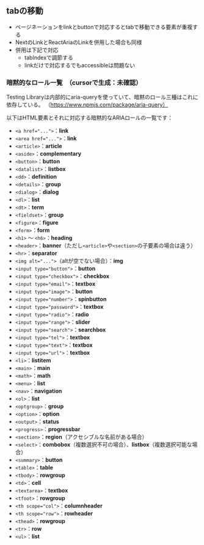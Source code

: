 ## tabの移動
- ページネーションをlinkとbuttonで対応するとtabで移動できる要素が重複する
- NextのLinkとReactAriaのLinkを併用した場合も同様
- 併用は下記で対応
    - tabIndexで調節する
    - linkだけで対応するでもaccessibleは問題ない

### 暗黙的なロール一覧　（cursorで生成：未確認）
Testing Libraryは内部的にaria-queryを使っていて、暗黙のロール三種はこれに依存している。
（https://www.npmjs.com/package/aria-query）

以下はHTML要素とそれに対応する暗黙的なARIAロールの一覧です：
- `<a href="...">`：**link**
- `<area href="...">`：**link**
- `<article>`：**article**
- `<aside>`：**complementary**
- `<button>`：**button**
- `<datalist>`：**listbox**
- `<dd>`：**definition**
- `<details>`：**group**
- `<dialog>`：**dialog**
- `<dl>`：**list**
- `<dt>`：**term**
- `<fieldset>`：**group**
- `<figure>`：**figure**
- `<form>`：**form**
- `<h1>` 〜 `<h6>`：**heading**
- `<header>`：**banner**（ただし`<article>`や`<section>`の子要素の場合は違う）
- `<hr>`：**separator**
- `<img alt="...">`（altが空でない場合）：**img**
- `<input type="button">`：**button**
- `<input type="checkbox">`：**checkbox**
- `<input type="email">`：**textbox**
- `<input type="image">`：**button**
- `<input type="number">`：**spinbutton**
- `<input type="password">`：**textbox**
- `<input type="radio">`：**radio**
- `<input type="range">`：**slider**
- `<input type="search">`：**searchbox**
- `<input type="tel">`：**textbox**
- `<input type="text">`：**textbox**
- `<input type="url">`：**textbox**
- `<li>`：**listitem**
- `<main>`：**main**
- `<math>`：**math**
- `<menu>`：**list**
- `<nav>`：**navigation**
- `<ol>`：**list**
- `<optgroup>`：**group**
- `<option>`：**option**
- `<output>`：**status**
- `<progress>`：**progressbar**
- `<section>`：**region**（アクセシブルな名前がある場合）
- `<select>`：**combobox**（複数選択不可の場合）、**listbox**（複数選択可能な場合）
- `<summary>`：**button**
- `<table>`：**table**
- `<tbody>`：**rowgroup**
- `<td>`：**cell**
- `<textarea>`：**textbox**
- `<tfoot>`：**rowgroup**
- `<th scope="col">`：**columnheader**
- `<th scope="row">`：**rowheader**
- `<thead>`：**rowgroup**
- `<tr>`：**row**
- `<ul>`：**list**
